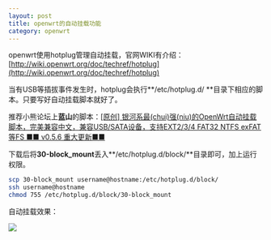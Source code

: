 ```yaml
---
layout: post
title: openwrt的自动挂载功能
category: openwrt
---
```


openwrt使用hotplug管理自动挂载，官网WIKI有介绍：[http://wiki.openwrt.org/doc/techref/hotplug](http://wiki.openwrt.org/doc/techref/hotplug)

当有USB等插拔事件发生时，hotplug会执行**/etc/hotplug.d/ **目录下相应的脚本。只要写好自动挂载脚本就好了。

推荐小熊论坛上**蓝山**的脚本：[[原创] 银河系最(chui)强(niu)的OpenWrt自动挂载脚本，完美兼容中文，兼容USB/SATA设备，支持EXT2/3/4 FAT32 NTFS exFAT等FS ■■ v0.5.6 重大更新■■](http://www.godiy.net/viewthread.php?tid=14441)

下载后将**30-block_mount**丢入**/etc/hotplug.d/block/**目录即可，加上运行权限。

```bash
scp 30-block_mount username@hostname:/etc/hotplug.d/block/
ssh username@hostname
chmod 755 /etc/hotplug.d/block/30-block_mount
```

自动挂载效果：

![](http://images2015.cnblogs.com/blog/714461/201601/714461-20160102155804089-217847176.png)
